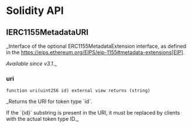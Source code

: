 # Solidity API

## IERC1155MetadataURI

_Interface of the optional ERC1155MetadataExtension interface, as defined
in the https://eips.ethereum.org/EIPS/eip-1155#metadata-extensions[EIP].

_Available since v3.1.__

### uri

```solidity
function uri(uint256 id) external view returns (string)
```

_Returns the URI for token type &#x60;id&#x60;.

If the &#x60;\{id\}&#x60; substring is present in the URI, it must be replaced by
clients with the actual token type ID._

